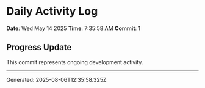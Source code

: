 # Daily Activity Log

**Date**: Wed May 14 2025
**Time**: 7:35:58 AM
**Commit**: 1

## Progress Update

This commit represents ongoing development activity.

---
Generated: 2025-08-06T12:35:58.325Z
